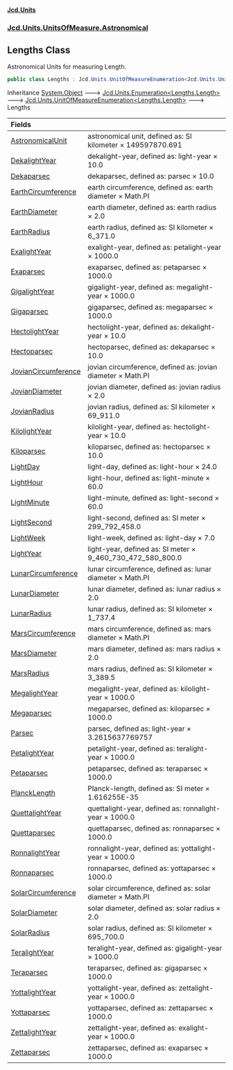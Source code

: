 #### [Jcd.Units](index.md 'index')
### [Jcd.Units.UnitsOfMeasure.Astronomical](Jcd.Units.UnitsOfMeasure.Astronomical.md 'Jcd.Units.UnitsOfMeasure.Astronomical')

## Lengths Class

Astronomical Units for measuring Length.

```csharp
public class Lengths : Jcd.Units.UnitOfMeasureEnumeration<Jcd.Units.UnitsOfMeasure.Astronomical.Lengths, Jcd.Units.UnitTypes.Length>
```

Inheritance [System.Object](https://docs.microsoft.com/en-us/dotnet/api/System.Object 'System.Object') &#129106; [Jcd.Units.Enumeration&lt;](Enumeration_TEnumeration,T_.md 'Jcd.Units.Enumeration<TEnumeration,T>')[Lengths](Lengths.md 'Jcd.Units.UnitsOfMeasure.Astronomical.Lengths')[,](Enumeration_TEnumeration,T_.md 'Jcd.Units.Enumeration<TEnumeration,T>')[Length](Length.md 'Jcd.Units.UnitTypes.Length')[&gt;](Enumeration_TEnumeration,T_.md 'Jcd.Units.Enumeration<TEnumeration,T>') &#129106; [Jcd.Units.UnitOfMeasureEnumeration&lt;](UnitOfMeasureEnumeration_TEnumeration,T_.md 'Jcd.Units.UnitOfMeasureEnumeration<TEnumeration,T>')[Lengths](Lengths.md 'Jcd.Units.UnitsOfMeasure.Astronomical.Lengths')[,](UnitOfMeasureEnumeration_TEnumeration,T_.md 'Jcd.Units.UnitOfMeasureEnumeration<TEnumeration,T>')[Length](Length.md 'Jcd.Units.UnitTypes.Length')[&gt;](UnitOfMeasureEnumeration_TEnumeration,T_.md 'Jcd.Units.UnitOfMeasureEnumeration<TEnumeration,T>') &#129106; Lengths

| Fields | |
| :--- | :--- |
| [AstronomicalUnit](Lengths.AstronomicalUnit.md 'Jcd.Units.UnitsOfMeasure.Astronomical.Lengths.AstronomicalUnit') | astronomical unit, defined as: SI kilometer × 149597870.691 |
| [DekalightYear](Lengths.DekalightYear.md 'Jcd.Units.UnitsOfMeasure.Astronomical.Lengths.DekalightYear') | dekalight-year, defined as: light-year × 10.0 |
| [Dekaparsec](Lengths.Dekaparsec.md 'Jcd.Units.UnitsOfMeasure.Astronomical.Lengths.Dekaparsec') | dekaparsec, defined as: parsec × 10.0 |
| [EarthCircumference](Lengths.EarthCircumference.md 'Jcd.Units.UnitsOfMeasure.Astronomical.Lengths.EarthCircumference') | earth circumference, defined as: earth diameter × Math.PI |
| [EarthDiameter](Lengths.EarthDiameter.md 'Jcd.Units.UnitsOfMeasure.Astronomical.Lengths.EarthDiameter') | earth diameter, defined as: earth radius × 2.0 |
| [EarthRadius](Lengths.EarthRadius.md 'Jcd.Units.UnitsOfMeasure.Astronomical.Lengths.EarthRadius') | earth radius, defined as: SI kilometer × 6_371.0 |
| [ExalightYear](Lengths.ExalightYear.md 'Jcd.Units.UnitsOfMeasure.Astronomical.Lengths.ExalightYear') | exalight-year, defined as: petalight-year × 1000.0 |
| [Exaparsec](Lengths.Exaparsec.md 'Jcd.Units.UnitsOfMeasure.Astronomical.Lengths.Exaparsec') | exaparsec, defined as: petaparsec × 1000.0 |
| [GigalightYear](Lengths.GigalightYear.md 'Jcd.Units.UnitsOfMeasure.Astronomical.Lengths.GigalightYear') | gigalight-year, defined as: megalight-year × 1000.0 |
| [Gigaparsec](Lengths.Gigaparsec.md 'Jcd.Units.UnitsOfMeasure.Astronomical.Lengths.Gigaparsec') | gigaparsec, defined as: megaparsec × 1000.0 |
| [HectolightYear](Lengths.HectolightYear.md 'Jcd.Units.UnitsOfMeasure.Astronomical.Lengths.HectolightYear') | hectolight-year, defined as: dekalight-year × 10.0 |
| [Hectoparsec](Lengths.Hectoparsec.md 'Jcd.Units.UnitsOfMeasure.Astronomical.Lengths.Hectoparsec') | hectoparsec, defined as: dekaparsec × 10.0 |
| [JovianCircumference](Lengths.JovianCircumference.md 'Jcd.Units.UnitsOfMeasure.Astronomical.Lengths.JovianCircumference') | jovian circumference, defined as: jovian diameter × Math.PI |
| [JovianDiameter](Lengths.JovianDiameter.md 'Jcd.Units.UnitsOfMeasure.Astronomical.Lengths.JovianDiameter') | jovian diameter, defined as: jovian radius × 2.0 |
| [JovianRadius](Lengths.JovianRadius.md 'Jcd.Units.UnitsOfMeasure.Astronomical.Lengths.JovianRadius') | jovian radius, defined as: SI kilometer × 69_911.0 |
| [KilolightYear](Lengths.KilolightYear.md 'Jcd.Units.UnitsOfMeasure.Astronomical.Lengths.KilolightYear') | kilolight-year, defined as: hectolight-year × 10.0 |
| [Kiloparsec](Lengths.Kiloparsec.md 'Jcd.Units.UnitsOfMeasure.Astronomical.Lengths.Kiloparsec') | kiloparsec, defined as: hectoparsec × 10.0 |
| [LightDay](Lengths.LightDay.md 'Jcd.Units.UnitsOfMeasure.Astronomical.Lengths.LightDay') | light-day, defined as: light-hour × 24.0 |
| [LightHour](Lengths.LightHour.md 'Jcd.Units.UnitsOfMeasure.Astronomical.Lengths.LightHour') | light-hour, defined as: light-minute × 60.0 |
| [LightMinute](Lengths.LightMinute.md 'Jcd.Units.UnitsOfMeasure.Astronomical.Lengths.LightMinute') | light-minute, defined as: light-second × 60.0 |
| [LightSecond](Lengths.LightSecond.md 'Jcd.Units.UnitsOfMeasure.Astronomical.Lengths.LightSecond') | light-second, defined as: SI meter × 299_792_458.0 |
| [LightWeek](Lengths.LightWeek.md 'Jcd.Units.UnitsOfMeasure.Astronomical.Lengths.LightWeek') | light-week, defined as: light-day × 7.0 |
| [LightYear](Lengths.LightYear.md 'Jcd.Units.UnitsOfMeasure.Astronomical.Lengths.LightYear') | light-year, defined as: SI meter × 9_460_730_472_580_800.0 |
| [LunarCircumference](Lengths.LunarCircumference.md 'Jcd.Units.UnitsOfMeasure.Astronomical.Lengths.LunarCircumference') | lunar circumference, defined as: lunar diameter × Math.PI |
| [LunarDiameter](Lengths.LunarDiameter.md 'Jcd.Units.UnitsOfMeasure.Astronomical.Lengths.LunarDiameter') | lunar diameter, defined as: lunar radius × 2.0 |
| [LunarRadius](Lengths.LunarRadius.md 'Jcd.Units.UnitsOfMeasure.Astronomical.Lengths.LunarRadius') | lunar radius, defined as: SI kilometer × 1_737.4 |
| [MarsCircumference](Lengths.MarsCircumference.md 'Jcd.Units.UnitsOfMeasure.Astronomical.Lengths.MarsCircumference') | mars circumference, defined as: mars diameter × Math.PI |
| [MarsDiameter](Lengths.MarsDiameter.md 'Jcd.Units.UnitsOfMeasure.Astronomical.Lengths.MarsDiameter') | mars diameter, defined as: mars radius × 2.0 |
| [MarsRadius](Lengths.MarsRadius.md 'Jcd.Units.UnitsOfMeasure.Astronomical.Lengths.MarsRadius') | mars radius, defined as: SI kilometer × 3_389.5 |
| [MegalightYear](Lengths.MegalightYear.md 'Jcd.Units.UnitsOfMeasure.Astronomical.Lengths.MegalightYear') | megalight-year, defined as: kilolight-year × 1000.0 |
| [Megaparsec](Lengths.Megaparsec.md 'Jcd.Units.UnitsOfMeasure.Astronomical.Lengths.Megaparsec') | megaparsec, defined as: kiloparsec × 1000.0 |
| [Parsec](Lengths.Parsec.md 'Jcd.Units.UnitsOfMeasure.Astronomical.Lengths.Parsec') | parsec, defined as: light-year × 3.2615637769757 |
| [PetalightYear](Lengths.PetalightYear.md 'Jcd.Units.UnitsOfMeasure.Astronomical.Lengths.PetalightYear') | petalight-year, defined as: teralight-year × 1000.0 |
| [Petaparsec](Lengths.Petaparsec.md 'Jcd.Units.UnitsOfMeasure.Astronomical.Lengths.Petaparsec') | petaparsec, defined as: teraparsec × 1000.0 |
| [PlanckLength](Lengths.PlanckLength.md 'Jcd.Units.UnitsOfMeasure.Astronomical.Lengths.PlanckLength') | Planck-length, defined as: SI meter × 1.616255E-35 |
| [QuettalightYear](Lengths.QuettalightYear.md 'Jcd.Units.UnitsOfMeasure.Astronomical.Lengths.QuettalightYear') | quettalight-year, defined as: ronnalight-year × 1000.0 |
| [Quettaparsec](Lengths.Quettaparsec.md 'Jcd.Units.UnitsOfMeasure.Astronomical.Lengths.Quettaparsec') | quettaparsec, defined as: ronnaparsec × 1000.0 |
| [RonnalightYear](Lengths.RonnalightYear.md 'Jcd.Units.UnitsOfMeasure.Astronomical.Lengths.RonnalightYear') | ronnalight-year, defined as: yottalight-year × 1000.0 |
| [Ronnaparsec](Lengths.Ronnaparsec.md 'Jcd.Units.UnitsOfMeasure.Astronomical.Lengths.Ronnaparsec') | ronnaparsec, defined as: yottaparsec × 1000.0 |
| [SolarCircumference](Lengths.SolarCircumference.md 'Jcd.Units.UnitsOfMeasure.Astronomical.Lengths.SolarCircumference') | solar circumference, defined as: solar diameter × Math.PI |
| [SolarDiameter](Lengths.SolarDiameter.md 'Jcd.Units.UnitsOfMeasure.Astronomical.Lengths.SolarDiameter') | solar diameter, defined as: solar radius × 2.0 |
| [SolarRadius](Lengths.SolarRadius.md 'Jcd.Units.UnitsOfMeasure.Astronomical.Lengths.SolarRadius') | solar radius, defined as: SI kilometer × 695_700.0 |
| [TeralightYear](Lengths.TeralightYear.md 'Jcd.Units.UnitsOfMeasure.Astronomical.Lengths.TeralightYear') | teralight-year, defined as: gigalight-year × 1000.0 |
| [Teraparsec](Lengths.Teraparsec.md 'Jcd.Units.UnitsOfMeasure.Astronomical.Lengths.Teraparsec') | teraparsec, defined as: gigaparsec × 1000.0 |
| [YottalightYear](Lengths.YottalightYear.md 'Jcd.Units.UnitsOfMeasure.Astronomical.Lengths.YottalightYear') | yottalight-year, defined as: zettalight-year × 1000.0 |
| [Yottaparsec](Lengths.Yottaparsec.md 'Jcd.Units.UnitsOfMeasure.Astronomical.Lengths.Yottaparsec') | yottaparsec, defined as: zettaparsec × 1000.0 |
| [ZettalightYear](Lengths.ZettalightYear.md 'Jcd.Units.UnitsOfMeasure.Astronomical.Lengths.ZettalightYear') | zettalight-year, defined as: exalight-year × 1000.0 |
| [Zettaparsec](Lengths.Zettaparsec.md 'Jcd.Units.UnitsOfMeasure.Astronomical.Lengths.Zettaparsec') | zettaparsec, defined as: exaparsec × 1000.0 |
